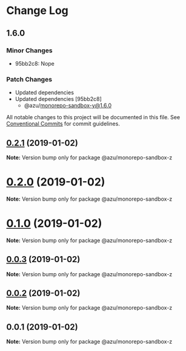 # Change Log

## 1.6.0

### Minor Changes

- 95bb2c8: Nope

### Patch Changes

- Updated dependencies
- Updated dependencies [95bb2c8]
  - @azu/monorepo-sandbox-y@1.6.0

All notable changes to this project will be documented in this file.
See [Conventional Commits](https://conventionalcommits.org) for commit guidelines.

## [0.2.1](https://github.com/azu/monorepo-sandbox/compare/@azu/monorepo-sandbox-z@0.2.0...@azu/monorepo-sandbox-z@0.2.1) (2019-01-02)

**Note:** Version bump only for package @azu/monorepo-sandbox-z

# [0.2.0](https://github.com/azu/monorepo-sandbox/compare/@azu/monorepo-sandbox-z@0.1.0...@azu/monorepo-sandbox-z@0.2.0) (2019-01-02)

**Note:** Version bump only for package @azu/monorepo-sandbox-z

# [0.1.0](https://github.com/azu/monorepo-sandbox/compare/@azu/monorepo-sandbox-z@0.0.1...@azu/monorepo-sandbox-z@0.1.0) (2019-01-02)

**Note:** Version bump only for package @azu/monorepo-sandbox-z

## [0.0.3](https://github.com/azu/monorepo-sandbox/compare/@azu/monorepo-sandbox-z@0.0.1...@azu/monorepo-sandbox-z@0.0.3) (2019-01-02)

**Note:** Version bump only for package @azu/monorepo-sandbox-z

## [0.0.2](https://github.com/azu/monorepo-sandbox/compare/@azu/monorepo-sandbox-z@0.0.1...@azu/monorepo-sandbox-z@0.0.2) (2019-01-02)

**Note:** Version bump only for package @azu/monorepo-sandbox-z

## 0.0.1 (2019-01-02)

**Note:** Version bump only for package @azu/monorepo-sandbox-z
